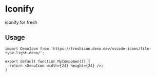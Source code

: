 # Iconify

iconify for fresh

## Usage

```tsx
import DenoIcon from 'https://freshicon.deno.dev/vscode-icons/file-type-light-deno/';

export default function MyComponent() {
  return <DenoIcon width={24} height={24} />;
}
```

